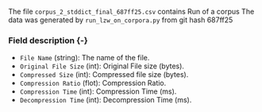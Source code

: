 The file `corpus_2_stddict_final_687ff25.csv` contains Run of a corpus
The data was generated by `run_lzw_on_corpora.py` from git hash 687ff25


### Field description {-}

  * `File Name` (string): The name of the file.
  * `Original File Size` (int): Original File size (bytes).
  * `Compressed Size` (int): Compressed file size (bytes).
  * `Compression Ratio` (flot): Compression Ratio.
  * `Compression Time` (int): Compression Time (ms).
  * `Decompression Time` (int): Decompression Time (ms).
